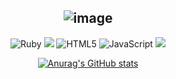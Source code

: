 <div align="center">
  
  ## ![image](https://user-images.githubusercontent.com/74281572/163019181-8d9a0480-529f-4712-91d7-6543dfc5548b.png)
  
  ![Ruby](https://img.shields.io/badge/ruby-%23CC342D.svg?style=for-the-badge&logo=ruby&logoColor=white)
  ![](https://img.shields.io/badge/Ruby_on_Rails-CC0000?style=for-the-badge&logo=ruby-on-rails&logoColor=white)
  ![HTML5](https://img.shields.io/badge/html5-%23E34F26.svg?style=for-the-badge&logo=html5&logoColor=white)
  ![JavaScript](https://img.shields.io/badge/javascript-%23323330.svg?style=for-the-badge&logo=javascript&logoColor=%23F7DF1E)
  ![](https://img.shields.io/badge/React-20232A?style=for-the-badge&logo=react&logoColor=61DAFB)
  
[![Anurag's GitHub stats](https://github-readme-stats.vercel.app/api?username=leticiaoliveira5&theme=codeSTACKr)](https://github.com/anuraghazra/github-readme-stats)

</div>
